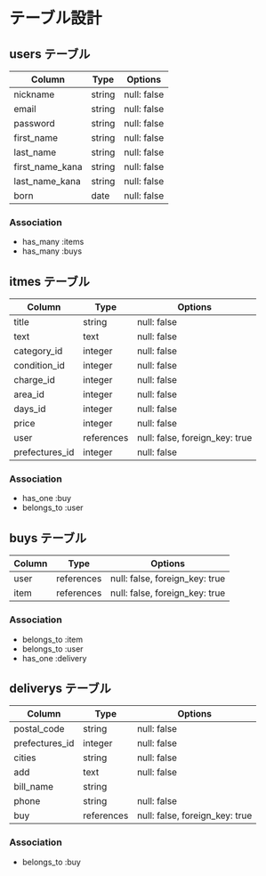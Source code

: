 # テーブル設計

## users テーブル

| Column          | Type   | Options     |
| --------------- | ------ | ----------- |
| nickname        | string | null: false |
| email           | string | null: false |
| password        | string | null: false |
| first_name      | string | null: false |
| last_name       | string | null: false |
| first_name_kana | string | null: false |
| last_name_kana  | string | null: false |
| born            | date   | null: false |

### Association

- has_many :items
- has_many :buys

## itmes テーブル

| Column        | Type       | Options                        |
| ------------- | ---------- | ------------------------------ |
| title         | string     | null: false                    |
| text          | text       | null: false                    |
| category_id   | integer    | null: false                    |
| condition_id  | integer    | null: false                    |
| charge_id     | integer    | null: false                    |
| area_id       | integer    | null: false                    |
| days_id       | integer    | null: false                    |
| price         | integer    | null: false                    |
| user          | references | null: false, foreign_key: true |
| prefectures_id| integer    | null: false                    |

### Association

- has_one    :buy
- belongs_to :user

## buys テーブル

| Column    | Type       | Options                        |
| --------- | ---------- | ------------------------------ |
| user      | references | null: false, foreign_key: true |
| item      | references | null: false, foreign_key: true |

### Association

- belongs_to :item
- belongs_to :user
- has_one    :delivery

## deliverys テーブル

| Column        | Type       | Options                        |
| ------------- | ---------- | ------------------------------ |
| postal_code   | string     | null: false                    |
| prefectures_id| integer    | null: false                    |
| cities        | string     | null: false                    |
| add           | text       | null: false                    |
| bill_name     | string     |                                |
| phone         | string     | null: false                    |
| buy           | references | null: false, foreign_key: true |

### Association

- belongs_to :buy